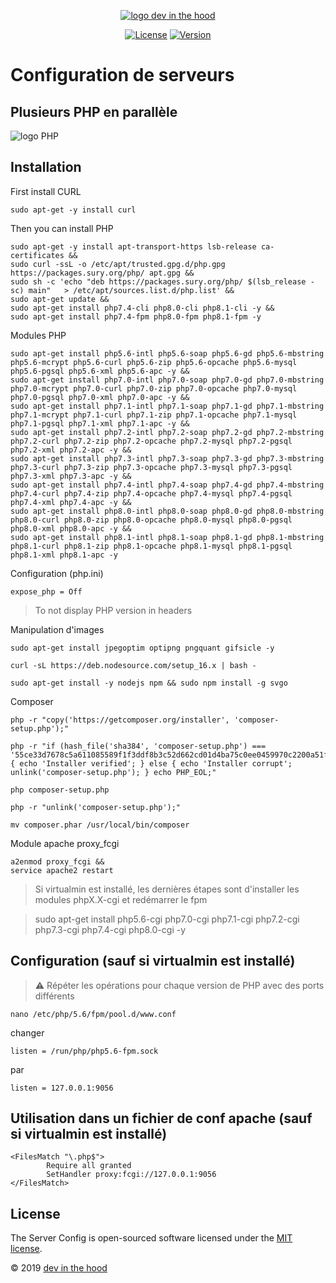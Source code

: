 <p align="center">
    <a href="https://devinthehood.com"><img src="https://github.com/jul6art/slim-skeleton/blob/master/assets/img/logo.png?raw=true" alt="logo dev in the hood"></a>
</p>

<p align="center">
    <a href="https://opensource.org/licenses/MIT" target="_blank"><img src="https://img.shields.io/badge/License-MIT-yellow.svg" alt="License"></a>
    <a href="https://github.com/jul6art/server-config" target="_blank"><img src="https://img.shields.io/static/v1?label=stable&message=v1&color=success" alt="Version"></a>
</p>

Configuration de serveurs
=========================
Plusieurs PHP en parallèle
--------------------------

![logo PHP](http://php.net//images/logos/new-php-logo.svg "logo php")

Installation
------------

First install CURL

```shell
sudo apt-get -y install curl
```
Then you can install PHP

```shell
sudo apt-get -y install apt-transport-https lsb-release ca-certificates &&
sudo curl -ssL -o /etc/apt/trusted.gpg.d/php.gpg https://packages.sury.org/php/	apt.gpg &&
sudo sh -c 'echo "deb https://packages.sury.org/php/ $(lsb_release -sc) main" 	> /etc/apt/sources.list.d/php.list' &&
sudo apt-get update &&
sudo apt-get install php7.4-cli php8.0-cli php8.1-cli -y &&
sudo apt-get install php7.4-fpm php8.0-fpm php8.1-fpm -y
```
	
Modules PHP

```shell
sudo apt-get install php5.6-intl php5.6-soap php5.6-gd php5.6-mbstring php5.6-mcrypt php5.6-curl php5.6-zip php5.6-opcache php5.6-mysql php5.6-pgsql php5.6-xml php5.6-apc -y &&
sudo apt-get install php7.0-intl php7.0-soap php7.0-gd php7.0-mbstring php7.0-mcrypt php7.0-curl php7.0-zip php7.0-opcache php7.0-mysql php7.0-pgsql php7.0-xml php7.0-apc -y &&
sudo apt-get install php7.1-intl php7.1-soap php7.1-gd php7.1-mbstring php7.1-mcrypt php7.1-curl php7.1-zip php7.1-opcache php7.1-mysql php7.1-pgsql php7.1-xml php7.1-apc -y &&
sudo apt-get install php7.2-intl php7.2-soap php7.2-gd php7.2-mbstring php7.2-curl php7.2-zip php7.2-opcache php7.2-mysql php7.2-pgsql php7.2-xml php7.2-apc -y &&
sudo apt-get install php7.3-intl php7.3-soap php7.3-gd php7.3-mbstring php7.3-curl php7.3-zip php7.3-opcache php7.3-mysql php7.3-pgsql php7.3-xml php7.3-apc -y &&
sudo apt-get install php7.4-intl php7.4-soap php7.4-gd php7.4-mbstring php7.4-curl php7.4-zip php7.4-opcache php7.4-mysql php7.4-pgsql php7.4-xml php7.4-apc -y &&
sudo apt-get install php8.0-intl php8.0-soap php8.0-gd php8.0-mbstring php8.0-curl php8.0-zip php8.0-opcache php8.0-mysql php8.0-pgsql php8.0-xml php8.0-apc -y &&
sudo apt-get install php8.1-intl php8.1-soap php8.1-gd php8.1-mbstring php8.1-curl php8.1-zip php8.1-opcache php8.1-mysql php8.1-pgsql php8.1-xml php8.1-apc -y
```
	
Configuration (php.ini)

```shell
expose_php = Off     
```

> To not display PHP version in headers
    
Manipulation d'images

```shell
sudo apt-get install jpegoptim optipng pngquant gifsicle -y

curl -sL https://deb.nodesource.com/setup_16.x | bash -

sudo apt-get install -y nodejs npm && sudo npm install -g svgo
```

Composer

```shell
php -r "copy('https://getcomposer.org/installer', 'composer-setup.php');"

php -r "if (hash_file('sha384', 'composer-setup.php') === '55ce33d7678c5a611085589f1f3ddf8b3c52d662cd01d4ba75c0ee0459970c2200a51f492d557530c71c15d8dba01eae') { echo 'Installer verified'; } else { echo 'Installer corrupt'; unlink('composer-setup.php'); } echo PHP_EOL;"

php composer-setup.php

php -r "unlink('composer-setup.php');"

mv composer.phar /usr/local/bin/composer
```

Module apache proxy_fcgi

```shell
a2enmod proxy_fcgi &&
service apache2 restart
```
    
> Si virtualmin est installé, les dernières étapes sont d'installer les modules phpX.X-cgi et redémarrer le fpm

>   sudo apt-get install php5.6-cgi php7.0-cgi php7.1-cgi php7.2-cgi php7.3-cgi php7.4-cgi php8.0-cgi -y
    
Configuration (sauf si virtualmin est installé)
-----------------------------------------------

> :warning: Répéter les opérations pour chaque version de PHP avec des ports différents
    
    nano /etc/php/5.6/fpm/pool.d/www.conf

changer

```shell
listen = /run/php/php5.6-fpm.sock
```

par
	
```shell
listen = 127.0.0.1:9056
```
	
Utilisation dans un fichier de conf apache (sauf si virtualmin est installé)
----------------------------------------------------------------------------

```shell
<FilesMatch "\.php$">
        Require all granted
        SetHandler proxy:fcgi://127.0.0.1:9056
</FilesMatch>
```


License
-------

The Server Config is open-sourced software licensed under the [MIT license](https://opensource.org/licenses/MIT).

&copy; 2019 [dev in the hood](https://devinthehood.com)
